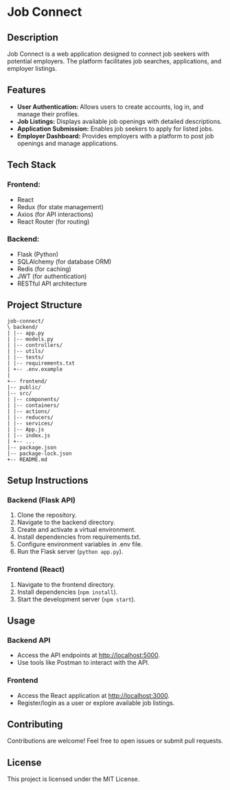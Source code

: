 # Job Connect

## Description

Job Connect is a web application designed to connect job seekers with potential employers. The platform facilitates job searches, applications, and employer listings.

## Features

- **User Authentication:** Allows users to create accounts, log in, and manage their profiles.
- **Job Listings:** Displays available job openings with detailed descriptions.
- **Application Submission:** Enables job seekers to apply for listed jobs.
- **Employer Dashboard:** Provides employers with a platform to post job openings and manage applications.

## Tech Stack

### Frontend:

- React
- Redux (for state management)
- Axios (for API interactions)
- React Router (for routing)

### Backend:

- Flask (Python)
- SQLAlchemy (for database ORM)
- Redis (for caching)
- JWT (for authentication)
- RESTful API architecture

## Project Structure

```
job-connect/
\ backend/
| |-- app.py
| |-- models.py
| |-- controllers/
| |-- utils/
| |-- tests/
| |-- requirements.txt
| +-- .env.example
|
+-- frontend/
|-- public/
|-- src/
| |-- components/
| |-- containers/
| |-- actions/
| |-- reducers/
| |-- services/
| |-- App.js
| |-- index.js
| +-- ...
|-- package.json
|-- package-lock.json
+-- README.md
```



## Setup Instructions

### Backend (Flask API)

1. Clone the repository.
2. Navigate to the backend directory.
3. Create and activate a virtual environment.
4. Install dependencies from requirements.txt.
5. Configure environment variables in .env file.
6. Run the Flask server (`python app.py`).

### Frontend (React)

1. Navigate to the frontend directory.
2. Install dependencies (`npm install`).
3. Start the development server (`npm start`).

## Usage

### Backend API

- Access the API endpoints at [http://localhost:5000](http://localhost:5000).
- Use tools like Postman to interact with the API.

### Frontend

- Access the React application at [http://localhost:3000](http://localhost:3000).
- Register/login as a user or explore available job listings.

## Contributing

Contributions are welcome! Feel free to open issues or submit pull requests.

## License

This project is licensed under the MIT License.
